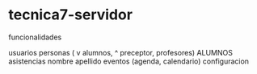 # tecnica7-servidor

funcionalidades

usuarios
personas ( v alumnos, ^ preceptor, profesores)
    ALUMNOS
        asistencias
        nombre
        apellido
eventos (agenda, calendario)
configuracion